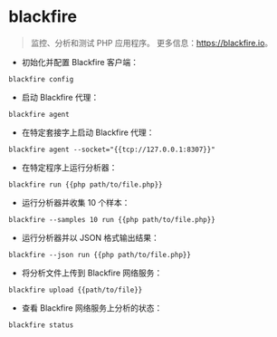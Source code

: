 # blackfire

> 监控、分析和测试 PHP 应用程序。
> 更多信息：<https://blackfire.io>。

- 初始化并配置 Blackfire 客户端：

`blackfire config`

- 启动 Blackfire 代理：

`blackfire agent`

- 在特定套接字上启动 Blackfire 代理：

`blackfire agent --socket="{{tcp://127.0.0.1:8307}}"`

- 在特定程序上运行分析器：

`blackfire run {{php path/to/file.php}}`

- 运行分析器并收集 10 个样本：

`blackfire --samples 10 run {{php path/to/file.php}}`

- 运行分析器并以 JSON 格式输出结果：

`blackfire --json run {{php path/to/file.php}}`

- 将分析文件上传到 Blackfire 网络服务：

`blackfire upload {{path/to/file}}`

- 查看 Blackfire 网络服务上分析的状态：

`blackfire status`